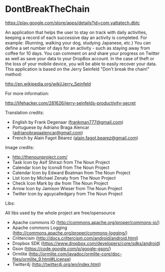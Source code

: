 # DontBreakTheChain

https://play.google.com/store/apps/details?id=com.yattatech.dbtc

An application that helps the user to stay on track with daily activities, keeping a record of each successive day an activity is completed. For example: (Running, walking your dog, studying Japanese, etc.) You can define a set number of days for an activity - such as staying away from coffee for 10 days. You can comment on and share your progress on Twitter as well as save your data to your DropBox account. In the case of theft or the loss of your mobile device, you will be able to easily recover your data. This application is based on the Jerry Seinfeld "Don't break the chain!" method: 

http://en.wikipedia.org/wiki/Jerry_Seinfeld

For more information:

http://lifehacker.com/281626/jerry-seinfelds-productivity-secret

Translation credits:

- English by Frank Degenaar (frankman777@gmail.com)
- Portuguese by Adriano Braga Alencar (adrianobragaalencar@gmail.com)
- French by Alain Fagot Béarez (alain.fagot.bearez@gmail.com)

Image credits: 

- http://thenounproject.com/
- Task Icon by Asif Shirazi from The Noun Project
- Calendar Icon by Icons8 from The Noun Project
- Calendar Icon by Edward Boatman from The Noun Project
- List Icon by Michael Zenaty from The Noun Project
- Check Icon Mark by dw from The Noun Project
- Arrow Icon by Jamison Wieser from The Noun Project
- Twitter Icon by aguycalledgary from The Noun Project

Libs:

All libs used by the whole project are free/opensource

- Apache commons IO (http://commons.apache.org/proper/commons-io/)
- Apache commons Logging (http://commons.apache.org/proper/commons-logging/)
- Crittercism (http://docs.crittercism.com/android/android.html)
- Dropbox SDK (https://www.dropbox.com/developers/core/sdks/android)
- Gson (https://code.google.com/p/google-gson/)
- Ormlite (http://ormlite.com/javadoc/ormlite-core/doc-files/ormlite_9.html#License)
- Twitter4j (http://twitter4j.org/en/index.html)
